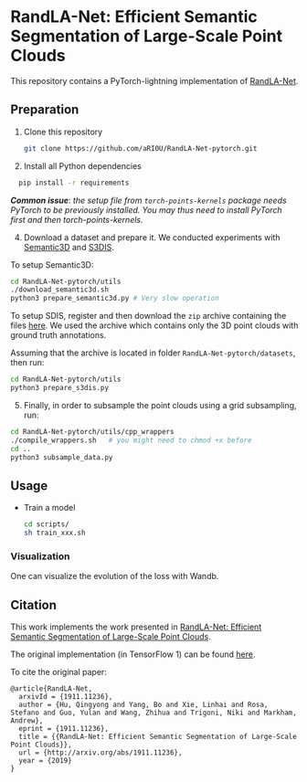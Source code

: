 # RandLA-Net: Efficient Semantic Segmentation of Large-Scale Point Clouds

This repository contains a PyTorch-lightning implementation of [RandLA-Net](http://arxiv.org/abs/1911.11236).

## Preparation

1. Clone this repository

   ```sh
   git clone https://github.com/aRI0U/RandLA-Net-pytorch.git
   ```

2. Install all Python dependencies

  ```sh
    pip install -r requirements
  ```

***Common issue***: *the setup file from `torch-points-kernels` package needs PyTorch to be previously installed. You may thus need to install PyTorch first and then torch-points-kernels.*

4. Download a dataset and prepare it. We conducted experiments with [Semantic3D](http://www.semantic3d.net/) and [S3DIS](http://buildingparser.stanford.edu/dataset.html).

  To setup Semantic3D:

   ```sh
   cd RandLA-Net-pytorch/utils
   ./download_semantic3d.sh
   python3 prepare_semantic3d.py # Very slow operation
   ```

   To setup SDIS, register and then download the `zip` archive containing the files [here](http://buildingparser.stanford.edu/dataset.html#Download). We used the archive which contains only the 3D point clouds with ground truth annotations.

   Assuming that the archive is located in folder `RandLA-Net-pytorch/datasets`, then run:

   ```sh
   cd RandLA-Net-pytorch/utils
   python3 prepare_s3dis.py
   ```

5. Finally, in order to subsample the point clouds using a grid subsampling, run:
  ```sh
  cd RandLA-Net-pytorch/utils/cpp_wrappers
  ./compile_wrappers.sh   # you might need to chmod +x before
  cd ..
  python3 subsample_data.py
  ```


## Usage

- Train a model

  ```sh
  cd scripts/
  sh train_xxx.sh
  ```

### Visualization

One can visualize the evolution of the loss with Wandb.

## Citation

This work implements the work presented in [RandLA-Net: Efficient Semantic Segmentation of Large-Scale Point Clouds](http://arxiv.org/abs/1911.11236).

The original implementation (in TensorFlow 1) can be found [here](https://github.com/QingyongHu/RandLA-Net).

To cite the original paper:
  ```
  @article{RandLA-Net,
    arxivId = {1911.11236},
    author = {Hu, Qingyong and Yang, Bo and Xie, Linhai and Rosa, Stefano and Guo, Yulan and Wang, Zhihua and Trigoni, Niki and Markham, Andrew},
    eprint = {1911.11236},
    title = {{RandLA-Net: Efficient Semantic Segmentation of Large-Scale Point Clouds}},
    url = {http://arxiv.org/abs/1911.11236},
    year = {2019}
  }
  ```
<!--

## Warning

*This repository is still on update, and the segmentation results we reach with our implementation are for now not as good as the ones obtained by the original paper.*
